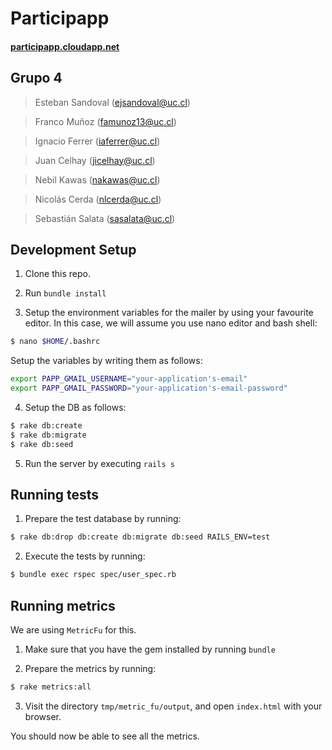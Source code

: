 # Participapp

#### [participapp.cloudapp.net](participapp.cloudapp.net)

## Grupo 4
> Esteban Sandoval  ([ejsandoval@uc.cl](mailto:ejsandoval@uc.cl))

> Franco Muñoz      ([famunoz13@uc.cl](mailto:famunoz13@uc.cl))

> Ignacio Ferrer    ([iaferrer@uc.cl](mailto:iaferrer@uc.cl))

> Juan Celhay       ([jicelhay@uc.cl](mailto:jicelhay@uc.cl))

> Nebil Kawas       ([nakawas@uc.cl](mailto:nakawas@uc.cl))

> Nicolás Cerda     ([nlcerda@uc.cl](mailto:nlcerda@uc.cl))

> Sebastián Salata  ([sasalata@uc.cl](mailto:sasalata@uc.cl))

## Development Setup

1. Clone this repo.

2. Run `bundle install`

3. Setup the environment variables for the mailer by using your favourite
editor. In this case, we will assume you use nano editor and bash shell:

  ```sh
  $ nano $HOME/.bashrc
  ```

  Setup the variables by writing them as follows:
  ```sh
  export PAPP_GMAIL_USERNAME="your-application's-email"
  export PAPP_GMAIL_PASSWORD="your-application's-email-password"
  ```

4. Setup the DB as follows:

  ```sh
  $ rake db:create
  $ rake db:migrate
  $ rake db:seed
  ```

5. Run the server by executing `rails s`

## Running tests

1. Prepare the test database by running:

  ```sh
  $ rake db:drop db:create db:migrate db:seed RAILS_ENV=test
  ```

2. Execute the tests by running:

  ```sh
  $ bundle exec rspec spec/user_spec.rb
  ```

## Running metrics

We are using `MetricFu` for this.

1. Make sure that you have the gem installed by running `bundle`

2. Prepare the metrics by running:

  ```sh
  $ rake metrics:all
  ```
3. Visit the directory `tmp/metric_fu/output`, and open `index.html` with your
browser.

You should now be able to see all the metrics.
